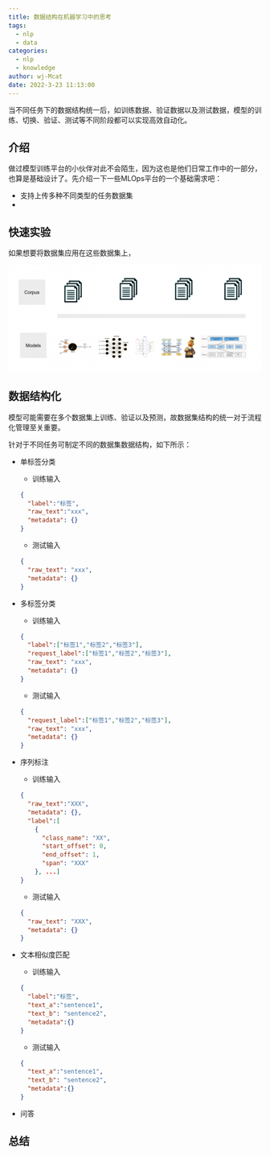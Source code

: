 ```yaml
---
title: 数据结构在机器学习中的思考
tags:
  - nlp
  - data 
categories:
  - nlp
  - knowledge
author: wj-Mcat
date: 2022-3-23 11:13:00
---
```


当不同任务下的数据结构统一后，如训练数据、验证数据以及测试数据，模型的训练、切换、验证、测试等不同阶段都可以实现高效自动化。

<!-- more -->

## 介绍

做过模型训练平台的小伙伴对此不会陌生，因为这也是他们日常工作中的一部分，也算是基础设计了。先介绍一下一些MLOps平台的一个基础需求吧：

* 支持上传多种不同类型的任务数据集
* 

## 快速实验

如果想要将数据集应用在这些数据集上，

![](/images/2022.07/data-structure-of-nlp-corpus.png)

## 数据结构化

模型可能需要在多个数据集上训练、验证以及预测，故数据集结构的统一对于流程化管理至关重要。

针对于不同任务可制定不同的数据集数据结构，如下所示：

* 单标签分类

  * 训练输入
  ```json
  {
    "label":"标签", 
    "raw_text":"xxx",
    "metadata": {}
  }
  ```
  * 测试输入
  ```json
  {
    "raw_text": "xxx",
    "metadata": {}
  }
  ```

* 多标签分类

  * 训练输入

  ```json
  {
    "label":["标签1","标签2","标签3"],
    "request_label":["标签1","标签2","标签3"],
    "raw_text": "xxx",
    "metadata": {}
  }
  ```
  * 测试输入
  ```json
  {
    "request_label":["标签1","标签2","标签3"],
    "raw_text": "xxx",
    "metadata": {}
  }
  ```

* 序列标注

  * 训练输入
  ```json
  {
    "raw_text":"XXX",
    "metadata": {},
    "label":[
      {
        "class_name": "XX",
        "start_offset": 0,
        "end_offset": 1,
        "span": "XXX"
      }, ...]
  } 
  ```

  * 测试输入

  ```json
  {
    "raw_text": "XXX",
    "metadata": {}
  }
  ```

* 文本相似度匹配

  * 训练输入
  ```json
  {
    "label":"标签",
    "text_a":"sentence1",
    "text_b": "sentence2",
    "metadata":{}
  }
  ```

  * 测试输入
  ```json
  {
    "text_a":"sentence1",
    "text_b": "sentence2",
    "metadata":{}
  }
  ```

* 问答

## 总结